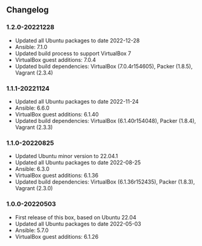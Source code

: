 ## Changelog

### 1.2.0-20221228
* Updated all Ubuntu packages to date 2022-12-28
* Ansible: 7.1.0
* Updated build process to support VirtualBox 7
* VirtualBox guest additions: 7.0.4
* Updated build dependencies: VirtualBox (7.0.4r154605), Packer (1.8.5), Vagrant (2.3.4)

### 1.1.1-20221124
* Updated all Ubuntu packages to date 2022-11-24
* Ansible: 6.6.0
* VirtualBox guest additions: 6.1.40
* Updated build dependencies: VirtualBox (6.1.40r154048), Packer (1.8.4), Vagrant (2.3.3)

### 1.1.0-20220825
* Updated Ubuntu minor version to 22.04.1
* Updated all Ubuntu packages to date 2022-08-25
* Ansible: 6.3.0
* VirtualBox guest additions: 6.1.36
* Updated build dependencies: VirtualBox (6.1.36r152435), Packer (1.8.3), Vagrant (2.3.0)

### 1.0.0-20220503
* First release of this box, based on Ubuntu 22.04
* Updated all Ubuntu packages to date 2022-05-03
* Ansible: 5.7.0
* VirtualBox guest additions: 6.1.26